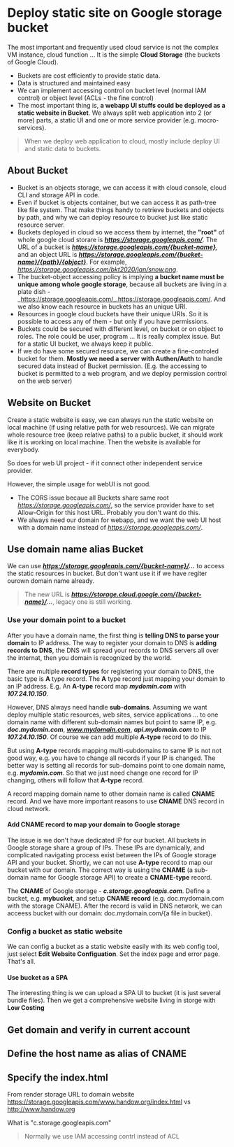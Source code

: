 # Deploy static site on Google storage bucket

The most important and frequently used cloud service is not the complex VM instance, cloud function ... It is the simple **Cloud Storage** (the buckets of Google Cloud).

+ Buckets are cost efficiently to provide static data.
+ Data is structured and maintained easy
+ We can implement accessing control on bucket level (normal IAM control) or object level (ACLs - the fine control)
+ The most important thing is, **a webapp UI stuffs could be deployed as a static website in Bucket**. We always split web application into 2 (or more) parts, a static UI and one or more service provider (e.g. mocro-services).

> When we deploy web application to cloud, mostly include deploy UI and static data to buckets.

## About Bucket

+ Bucket is an objects storage, we can access it with cloud console, cloud CLI and storage API in code.
+ Even if bucket is objects container, but we can access it as path-tree like file system. That make things handy to retrieve buckets and objects by path, and why we can deploy resource to bucket just like static resource server.
+ Buckets deployed in cloud so we access them by internet, the **"root"** of whole google cloud storare is _**https://storage.googleapis.com/**_. The URL of a bucket is _**https://storage.googleapis.com/{bucket-name}**_, and an object URL is _**https://storage.googleapis.com/{bucket-name}/{path}/{object}**_. For example, _https://storage.googleapis.com/bkt2020/jan/snow.png_.
+ The bucket-object accessing policy is implying **a bucket name must be unique among whole google storage**, because all buckets are living in a plate dish - _https://storage.googleapis.com/_.https://storage.googleapis.com/. And we also know each resource in buckets has an unique URI.
+ Resources in google cloud buckets have their unique URIs. So it is possible to access any of them - but only if you have permissions.
+ Buckets could be secured with different level, on bucket or on object to roles. The role could be user, program ... It is really complex issue. But for a static UI bucket, we always keep it public.
+ If we do have some secured resource, we can create a fine-controled bucket for them. **Mostly we need a server with Authen/Auth** to handle secured data instead of Bucket permission. (E.g. the accessing to bucket is permitted to a web program, and we deploy permission control on the web server)

## Website on Bucket

Create a static website is easy, we can always run the static website on local machine (if using relative path for web resources). We can migrate whole resource tree (keep relative paths) to a public bucket, it should work like it is working on local machine. Then the website is available for everybody.

So does for web UI project - if it connect other independent service provider.

However, the simple usage for webUI is not good.

+ The CORS issue becaue all Buckets share same root _https://storage.googleapis.com/_, so the service provider have to set Allow-Origin for this host URL. Probably you don't want do this.
+ We always need our domain for webapp, and we want the web UI host with a domain name instead of _https://storage.googleapis.com/_.

## Use domain name alias Bucket

We can use **_https://storage.googleapis.com/{bucket-name}/..._** to access the static resources in bucket. But don't want use it if we have regiter ourown domain name already.

> The new URL is **_https://storage.cloud.google.com/{bucket-name}/..._**, legacy one is still working.

### Use your domain point to a bucket

After you have a domain name, the first thing is **telling DNS to parse your domain** to IP address. The way to register your domain to DNS is **adding records to DNS**, the DNS will spread your records to DNS servers all over the internat, then you domain is recognized by the world.

There are multiple **record types** for registering your domain to DNS, the basic type is **A** type record. The **A** type record just mapping your domain to an IP address. E.g. An **A-type** record map **_mydomin.com_** with **_107.24.10.150_**.

However, DNS always need handle **sub-domains**. Assuming we want deploy multiple static resources, web sites, service applications ... to one domain name with different sub-domain names but point to same IP, e.g. **_doc.mydomin.com_**, **_www.mydomain.com_**, **_api.mydomain.com_** to IP **_107.24.10.150_**. Of course we can add multiple **A-type** record to do this.

But using **A-type** records mapping multi-subdomains to same IP is not not good way, e.g. you have to change all records if your IP is changed. The better way is setting all records for sub-domains point to one domain name, e.g. **_mydomin.com_**. So that we just need change one record for IP changing, others will follow that **A-type** record.

A record mapping domain name to other domain name is called **CNAME** record. And we have more important reasons to use **CNAME** DNS record in cloud network.

#### Add CNAME record to map your domain to Google storage

The issue is we don't have dedicated IP for our bucket. All buckets in Google storage share a group of IPs. These IPs are dynamically, and complicated navigating process exist between the IPs of Google storage API and your bucket. Shortly, we can not use **A-type** record to map our bucket with our domain. The correct way is using the **CNAME** (a sub-domain name for Google storage API) to create a **CNAME-type** record.

The **CNAME** of Google storage - **_c.storage.googleapis.com_**. Define a bucket, e.g. **mybucket**, and setup **CNAME record** (e.g. doc.mydomain.com with the storage CNAME). After the record is valid in DNS network, we can acceess bucket with our domain: doc.mydomain.com/{a file in bucket}.

### Config a bucket as static website

We can config a bucket as a static website easily with its web config tool, just select **Edit Website Configuation**. Set the index page and error page. That's all.

#### Use bucket as a SPA

The interesting thing is we can upload a SPA UI to bucket (it is just several bundle files). Then we get a comprehensive website living in storge with **Low Costing**

## Get domain and verify in current account

## Define the host name as alias of CNAME

## Specify the index.html

From render storage URL to domain website 
https://storage.googleapis.com/www.handow.org/index.html vs http://www.handow.org

What is "c.storage.googleapis.com"


> Normally we use IAM accessing contrl instead of ACL
